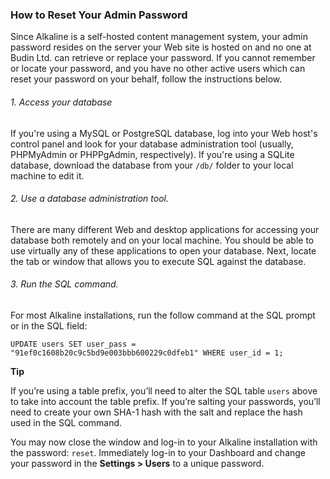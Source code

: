 ### How to Reset Your Admin Password

Since Alkaline is a self-hosted content management system, your admin password resides on the server your Web site is hosted on and no one at Budin Ltd. can retrieve or replace your password. If you cannot remember or locate your password, and you have no other active users which can reset your password on your behalf, follow the instructions below.

###### 1. Access your database

If you're using a MySQL or PostgreSQL database, log into your Web host's control panel and look for your database administration tool (usually, PHPMyAdmin or PHPPgAdmin, respectively). If you're using a SQLite database, download the database from your `/db/` folder to your local machine to edit it.

###### 2. Use a database administration tool.

There are many different Web and desktop applications for accessing your database both remotely and on your local machine. You should be able to use virtually any of these applications to open your database. Next, locate the tab or window that allows you to execute SQL against the database.

###### 3. Run the SQL command.

For most Alkaline installations, run the follow command at the SQL prompt or in the SQL field:

	UPDATE users SET user_pass = "91ef0c1608b20c9c5bd9e003bbb600229c0dfeb1" WHERE user_id = 1;


<div class="note">
	<strong>Tip</strong>
	<p>If you&#8217;re using a table prefix, you&#8217;ll need to alter the SQL table <code>users</code> above to take into account the table prefix. If you&#8217;re salting your passwords, you&#8217;ll need to create your own SHA-1 hash with the salt and replace the hash used in the SQL command.</p>
</div>

You may now close the window and log-in to your Alkaline installation with the password: `reset`. Immediately log-in to your Dashboard and change your password in the **Settings > Users** to a unique password.